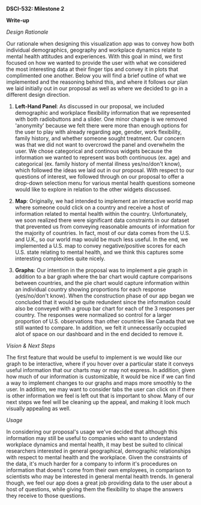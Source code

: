 **DSCI-532: Milestone 2**

**Write-up**

*Design Rationale*

Our rationale when designing this visualization app was to convey how both individual demographics, geography and workplace dynamics relate to mental health attitudes and experiences. With this goal in mind, we first focused on how we wanted to provide the user with what we considered the most interesting data at their finger tips and convey it in plots that complimented one another. Below you will find a brief outline of what we implemented and the reasoning behind this, and where it follows our plan we laid initially out in our proposal as well as where we decided to go in a different design direction.

1. **Left-Hand Panel**: As discussed in our proposal, we included demographic and workplace flexibility information that we represented with both radiobuttons and a slider. One minor change is we removed 'anonymity' because we felt there were more than enough options for the user to play with already regarding age, gender, work flexibility, family history, and whether someone sought treatment. Our concern was that we did not want to overcrowd the panel and overwhelm the user. We chose categorical and continous widgets because the information we wanted to represent was both continuous (ex. age) and categorical (ex. family history of mental illness yes/no/don't know), which followed the ideas we laid out in our proposal. With respect to our questions of interest, we followed through on our proposal to offer a drop-down selection menu for various mental health questions someone would like to explore in relation to the other widgets discussed.

2. **Map**: Originally, we had intended to implement an interactive world map where someone could click on a country and receive a host of information related to mental health within the country. Unfortunately, we soon realized there were significant data constraints in our dataset that prevented us from conveying reasonable amounts of information for the majority of countries. In fact, most of our data comes from the U.S. and U.K., so our world map would be much less useful. In the end, we implemented a U.S. map to convey negative/positive scores for each U.S. state relating to mental health, and we think this captures some interesting complexities quite nicely.

3. **Graphs**: Our intention in the proposal was to implement a pie graph in addition to a bar graph where the bar chart would capture comparisons between countries, and the pie chart would capture information within an individual country showing proportions for each response (yes/no/don't know). When the construction phase of our app began we concluded that it would be quite redundent since the information could also be conveyed with a group bar chart for each of the 3 responses per country. The responses were normalized so control for a larger proportion of U.S. observations than other countries like Canada that we still wanted to compare. In addition, we felt it unnecessarily occupied alot of space on our dashboard and in the end decided to remove it. 

*Vision & Next Steps*

The first feature that would be useful to implement is we would like our graph to be interactive, where if you hover over a particular state it conveys useful information that our charts may or may not express. In addition, given how much of our information is customizable, it would be nice if we can find a way to implement changes to our graphs and maps more smoothly to the user. In addition, we may want to consider tabs the user can click on if there is other information we feel is left out that is important to show. Many of our next steps we feel will be cleaning up the appeal, and making it look much visually appealing as well.

*Usage*

In considering our proposal's usage we've decided that although this information may still be useful to companies who want to understand workplace dynamics and mental health, it may best be suited to clinical researchers interested in general geographical, demographic relationships with respect to mental health and the workplace. Given the constraints of the data, it's much harder for a company to inform it's procedures on information that doens't come from their own employees, in comparison to scientists who may be interested in general mental health trends. In general though, we feel our app does a great job providing data to the user about a host of questions, while giving them the flexibility to shape the answers they receive to those questions.


